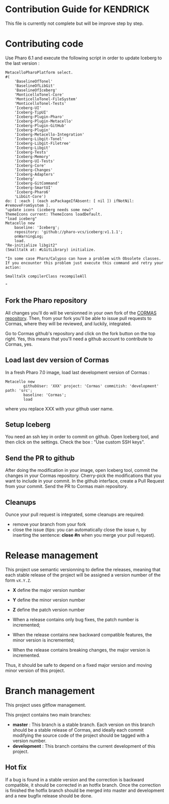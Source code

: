 # Contribution Guide for KENDRICK

This file is currently not complete but will be improve step by step.

# Contributing code
Use Pharo 6.1 and execute the following script in order to update Iceberg to the last version : 

```Smalltalk
MetacelloPharoPlatform select.
#(
    'BaselineOfTonel'
    'BaselineOfLibGit'
    'BaselineOfIceberg'
    'MonticelloTonel-Core'
    'MonticelloTonel-FileSystem'
    'MonticelloTonel-Tests'
    'Iceberg-UI' 
    'Iceberg-TipUI'
    'Iceberg-Plugin-Pharo' 
    'Iceberg-Plugin-Metacello' 
    'Iceberg-Plugin-GitHub' 
    'Iceberg-Plugin' 
    'Iceberg-Metacello-Integration' 
    'Iceberg-Libgit-Tonel' 
    'Iceberg-Libgit-Filetree' 
    'Iceberg-Libgit' 
    'Iceberg-Tests'
    'Iceberg-Memory'
    'Iceberg-UI-Tests'
    'Iceberg-Core' 
    'Iceberg-Changes' 
    'Iceberg-Adapters' 
    'Iceberg'
    'Iceberg-GitCommand'
    'Iceberg-SmartUI'
    'Iceberg-Pharo6'
    'LibGit-Core') 
do: [ :each | (each asPackageIfAbsent: [ nil ]) ifNotNil: #removeFromSystem ].
"update icons (iceberg needs some new)"
ThemeIcons current: ThemeIcons loadDefault.
"load iceberg"
Metacello new
  	baseline: 'Iceberg';
  	repository: 'github://pharo-vcs/iceberg:v1.1.1';
	onWarningLog;
  	load.
"Re-initialize libgit2"
(Smalltalk at: #LGitLibrary) initialize.

"In some case Pharo/Calypso can have a problem with Obsolete classes. If you encounter this problem just execute this command and retry your action:

Smalltalk compilerClass recompileAll

"
```
## Fork the Pharo repository

All changes you'll do will be versionned in your own fork of the [CORMAS repository](https://github.com/cormas/cormas). Then, from your fork you'll be able to issue pull requests to Cormas, where they will be reviewed, and luckily, integrated.

Go to Cormas github's repository and click on the fork button on the top right. Yes, this means that you'll need a github account to contribute to Cormas, yes.

## Load last dev version of Cormas
In a fresh Pharo 7.0 image, load last development version of Cormas : 

```Smalltalk
Metacello new
        githubUser: 'XXX' project: 'Cormas' commitish: 'development' path: 'src';
        baseline: 'Cormas';
        load
```
where you replace XXX with your github user name.

## Setup Iceberg
You need an ssh key in order to commit on github. Open Iceberg tool, and then click on the settings. Check the box : "Use custom SSH keys".

## Send the PR to github
After doing the modification in your image, open Iceberg tool, commit the changes in your Cormas repository. Cherry-pick the modifications that you want to include in your commit. In the github interface, create a Pull Request from your commit.
Send the PR to Cormas main repository.

## Cleanups
Ounce your pull request is integrated, some cleanups are required:
- remove your branch from your fork
- close the issue (tips: you can automatically close the issue n, by inserting the sentence: **close #n** when you merge your pull request).

# Release management

This project use semantic versionning to define the releases, meaning that each stable release of the project will be assigned a version number of the form `vX.Y.Z`. 

- **X** define the major version number
- **Y** define the minor version number 
- **Z** define the patch version number

- When a release contains only bug fixes, the patch number is incremented;
- When the release contains new backward compatible features, the minor version is incremented;
- When the release contains breaking changes, the major version is incremented. 

Thus, it should be safe to depend on a fixed major version and moving minor version of this project.

# Branch management 

This project uses gitflow management.

This project contains two main branches:
- **master** : This branch is a stable branch. Each version on this branch should be a stable release of Cormas, and ideally each commit modifying the source code of the project should be tagged with a version number.
- **development** : This branch contains the current development of this project. 

## Hot fix

If a bug is found in a stable version and the correction is backward compatible, it should be corrected in an hotfix branch. Once the correction is finished the hotfix branch should be merged into master and development and a new bugfix release should be done.
